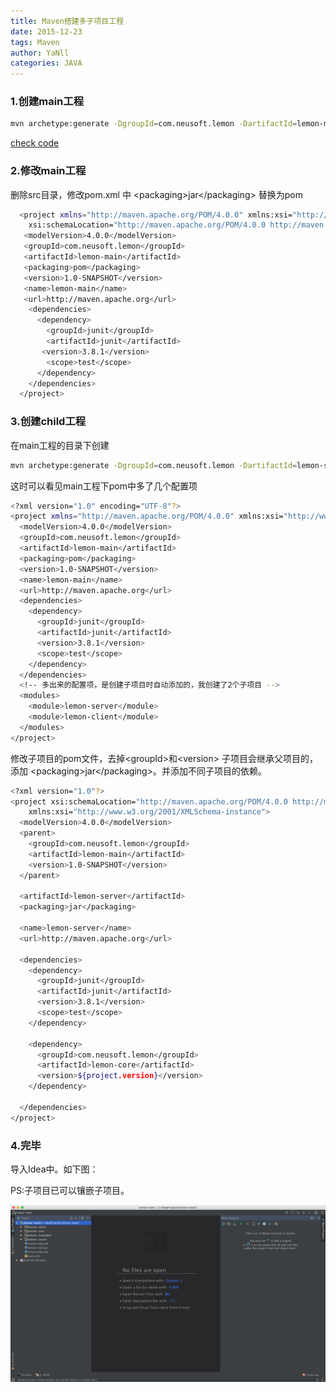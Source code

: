 ```yaml
---
title: Maven搭建多子项目工程
date: 2015-12-23
tags: Maven
author: YaNll
categories: JAVA
---
```

### 1.创建main工程

```sh
mvn archetype:generate -DgroupId=com.neusoft.lemon -DartifactId=lemon-main -DarchetypeArtifactId=maven-archetype-quickstart -DinteractiveMode=false
```

[check code](http://www.baidu.com/link?url=0TmA-KLUooJygypts366JD-cwdN9pLOBiKeDDhhPo8JymHZu5YR6hmDUuFPywgVO5p_k_9sCBS-CIV3QoAgfZABXcRX5b6TFF96wSlMg_x_)

### 2.修改main工程

删除src目录，修改pom.xml 中 \<packaging\>jar\</packaging\> 替换为pom

```sh
  <project xmlns="http://maven.apache.org/POM/4.0.0" xmlns:xsi="http://www.w3.org/2001/XMLSchema-instance"
    xsi:schemaLocation="http://maven.apache.org/POM/4.0.0 http://maven.apache.org/maven-v4_0_0.xsd">
   <modelVersion>4.0.0</modelVersion>
   <groupId>com.neusoft.lemon</groupId>
   <artifactId>lemon-main</artifactId>
   <packaging>pom</packaging>
   <version>1.0-SNAPSHOT</version>
   <name>lemon-main</name>
   <url>http://maven.apache.org</url>
    <dependencies>
      <dependency>
        <groupId>junit</groupId>
        <artifactId>junit</artifactId>
       <version>3.8.1</version>
        <scope>test</scope>
      </dependency>
    </dependencies>
  </project>
```

### 3.创建child工程

在main工程的目录下创建

```sh
mvn archetype:generate -DgroupId=com.neusoft.lemon -DartifactId=lemon-server -DarchetypeArtifactId=maven-archetype-quickstart -DinteractiveMode=false
```

这时可以看见main工程下pom中多了几个配置项

```sh
<?xml version="1.0" encoding="UTF-8"?>
<project xmlns="http://maven.apache.org/POM/4.0.0" xmlns:xsi="http://www.w3.org/2001/XMLSchema-instance" xsi:schemaLocation="http://maven.apache.org/POM/4.0.0 http://maven.apache.org/maven-v4_0_0.xsd">
  <modelVersion>4.0.0</modelVersion>
  <groupId>com.neusoft.lemon</groupId>
  <artifactId>lemon-main</artifactId>
  <packaging>pom</packaging>
  <version>1.0-SNAPSHOT</version>
  <name>lemon-main</name>
  <url>http://maven.apache.org</url>
  <dependencies>
    <dependency>
      <groupId>junit</groupId>
      <artifactId>junit</artifactId>
      <version>3.8.1</version>
      <scope>test</scope>
    </dependency>
  </dependencies>
  <!-- 多出来的配置项，是创建子项目时自动添加的，我创建了2个子项目 -->
  <modules>
    <module>lemon-server</module>
    <module>lemon-client</module>
  </modules>
</project>
```

修改子项目的pom文件，去掉\<groupId\>和\<version\> 子项目会继承父项目的，添加 \<packaging\>jar\</packaging\>。并添加不同子项目的依赖。

```sh
<?xml version="1.0"?>
<project xsi:schemaLocation="http://maven.apache.org/POM/4.0.0 http://maven.apache.org/xsd/maven-4.0.0.xsd" xmlns="http://maven.apache.org/POM/4.0.0"
    xmlns:xsi="http://www.w3.org/2001/XMLSchema-instance">
  <modelVersion>4.0.0</modelVersion>
  <parent>
    <groupId>com.neusoft.lemon</groupId>
    <artifactId>lemon-main</artifactId>
    <version>1.0-SNAPSHOT</version>
  </parent>
  
  <artifactId>lemon-server</artifactId>
  <packaging>jar</packaging>
  
  <name>lemon-server</name>
  <url>http://maven.apache.org</url>
  
  <dependencies>
    <dependency>
      <groupId>junit</groupId>
      <artifactId>junit</artifactId>
      <version>3.8.1</version>
      <scope>test</scope>
    </dependency>
    
    <dependency>
      <groupId>com.neusoft.lemon</groupId>
      <artifactId>lemon-core</artifactId>
      <version>${project.version}</version>
    </dependency>
  
  </dependencies>
</project>
```

### 4.完毕

导入Idea中。如下图：

PS:子项目已可以镶嵌子项目。

![88C67066-5D63-4F1D-B904-EA6CD49BA60D.png](resources/734D53DD5B3E13BE888C8295C9E8CA97.jpg)

